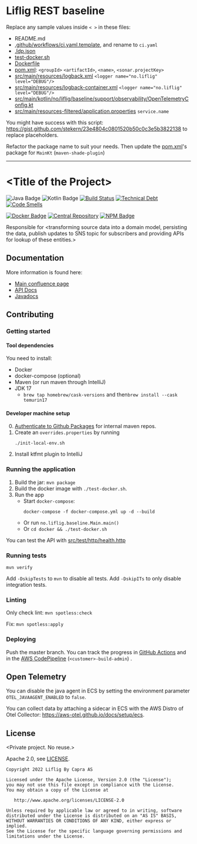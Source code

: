 # Liflig REST baseline

Replace any sample values inside `< >` in these files:

- README.md
- [.github/workflows/ci.yaml.template](.github/workflows/ci.yaml.template), and rename to `ci.yaml`
- [.ldp.json](.ldp.json)
- [test-docker.sh](test-docker.sh)
- [Dockerfile](Dockerfile)
- [pom.xml](pom.xml): `<groupId>` `<artifactId>`, `<name>`, `<sonar.projectKey>`
- [src/main/resources/logback.xml](src/main/resources/logback.xml) `<logger name="no.liflig" level="DEBUG"/>`
- [src/main/resources/logback-container.xml](src/main/resources/logback-container.xml) `<logger name="no.liflig" level="DEBUG"/>`
- [src/main/kotlin/no/liflig/baseline/support/observability/OpenTelemetryConfig.kt](src/main/kotlin/no/liflig/baseline/common/observability/OpenTelemetryConfig.kt)
- [src/main/resources-filtered/application.properties](src/main/resources-filtered/application.properties) `service.name`

You might have success with this script: https://gist.github.com/stekern/23e4804c0801520b50c0c3e5b3822138
to replace placeholders.

Refactor the package name to suit your needs.
Then update the [pom.xml](pom.xml)'s package for `MainKt` (`maven-shade-plugin`)

---

# \<Title of the Project>

<!--
Using this README template:
Replace any text <inside tags> with something that suits your project.
Remove any sections that do not fit.
Remove or modify the Badges with the correct links and artifact urls.
Update any visible text or links to Confluence etc. with your details.
Write the appropriate dependencies and steps for getting started.
-->

<!-- Keep/add/modify the badges you want -->
![Java Badge](https://img.shields.io/badge/java-17-blue?logo=java)
![Kotlin Badge](https://img.shields.io/badge/kotlin--blue?logo=kotlin)
[![Build Status](https://github.com/capralifecycle/<repo-name>/actions/workflows/ci.yaml/badge.svg)](https://github.com/capralifecycle/<repo-name>/actions/workflows/ci.yaml)
[![Technical Debt](https://sonarcloud.io/api/project_badges/measure?project=capralifecycle_<repo-name>&metric=sqale_index&token=c4c5c941805bfa8cd296947dd001e37c853e4e86)](https://sonarcloud.io/summary/new_code?id=capralifecycle_<repo-name>)
[![Code Smells](https://sonarcloud.io/api/project_badges/measure?project=capralifecycle_<repo-name>&metric=code_smells&token=c4c5c941805bfa8cd296947dd001e37c853e4e86)](https://sonarcloud.io/summary/new_code?id=capralifecycle_<repo-name>)

<!-- Pick a badge that matches how you release your application/lib -->
[![Docker Badge](https://img.shields.io/docker/v/azul/zulu-openjdk-alpine/17-jre-headless)](https://hub.docker.com/layers/azul/zulu-openjdk-alpine/17-jre-headless/images/sha256-fc9db671e88f11569c49f0665506a460a576340d480e5604779a1c404890603d?context=explore)
[![Central Repository](https://img.shields.io/maven-central/v/no.capraconsulting/siren-util?label=release)](https://search.maven.org/search?q=g:no.capraconsulting%20AND%20a:siren-util)
[![NPM Badge](https://img.shields.io/npm/v/@liflig/cdk)](https://www.npmjs.com/package/@liflig/cdk)

Responsible for &lt;transforming source data into a domain model, persisting the data, publish updates to SNS topic for
subscribers and providing APIs for lookup of these entities.>

## Documentation

<!-- Optional links to other pages -->
More information is found here:

<!-- Add links that suits your project. These are just exammples: -->

- [Main confluence page](https://confluence.capraconsulting.no/display/<Customer>/<Service>)
- [API Docs]()
- [Javadocs]()

## Contributing

<!-- If this section gets long, you can use a CONTRIBUTING.md file and link to it here instead. -->

### Getting started

#### Tool dependencies

You need to install:

- Docker
- docker-compose (optional)
- Maven (or run maven through IntelliJ)
- JDK 17
    - `brew tap homebrew/cask-versions` and then`brew install --cask temurin17`

#### Developer machine setup

0. [Authenticate to Github Packages](https://docs.github.com/en/packages/working-with-a-github-packages-registry/working-with-the-apache-maven-registry) for internal maven
   repos.
1. Create an `overrides.properties` by running
    ```shell
    ./init-local-env.sh
    ```
3. Install ktfmt plugin to IntelliJ

### Running the application

1. Build the jar: `mvn package`
2. Build the docker image with `./test-docker.sh`.
3. Run the app
   - Start `docker-compose`:
      ```shell
      docker-compose -f docker-compose.yml up -d --build
      ```
   - Or run `no.liflig.baseline.Main.main()`
   - Or `cd docker && ./test-docker.sh`

You can test the API with [src/test/http/health.http](src/test/http/health.http)

### Running tests

```shell
mvn verify
```

Add `-DskipTests` to `mvn` to disable all tests.
Add `-DskipITs` to only disable integration tests.

### Linting

Only check lint: `mvn spotless:check`

Fix: `mvn spotless:apply`

### Deploying

Push the master branch.
You can track the progress in [GitHub Actions](https://github.com/capralifecycle/<repo-name>/actions/workflows/ci.yaml)
and in
the [AWS CodePipeline](https://eu-west-1.console.aws.amazon.com/codesuite/codepipeline/pipelines/<CUSTOMER>-apps-prod/view?region=eu-west-1) (`<customer>-build-admin`)
.

## Open Telemetry

You can disable the java agent in ECS by setting the environment parameter `OTEL_JAVAAGENT_ENABLED` to `false`.

You can collect data by attaching a sidecar in ECS with the AWS Distro of Otel Collector: https://aws-otel.github.io/docs/setup/ecs.

## License

&lt;Private project. No reuse.>
<!-- Or -->
Apache 2.0, see [LICENSE](./LICENSE).
<!-- Or this, where you update year, and perhaps add any customer that wanted this proejct to Copyright holder -->

```text
Copyright 2022 Liflig By Capra AS

Licensed under the Apache License, Version 2.0 (the "License");
you may not use this file except in compliance with the License.
You may obtain a copy of the License at

   http://www.apache.org/licenses/LICENSE-2.0

Unless required by applicable law or agreed to in writing, software
distributed under the License is distributed on an "AS IS" BASIS,
WITHOUT WARRANTIES OR CONDITIONS OF ANY KIND, either express or implied.
See the License for the specific language governing permissions and
limitations under the License.
```
